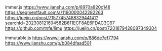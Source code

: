 immer.js
https://www.jianshu.com/p/8970a820c148
https://segmentfault.com/a/1190000042282263
https://juejin.cn/post/7157745748832944141?searchId=202308121604582B611ECF8AE6FDAC3C97
https://github.com/tnfe/limu
https://juejin.cn/post/7201879428087349304

immutable.js
https://www.jianshu.com/p/886de7ef7794
https://www.jianshu.com/p/b084dfaad501
